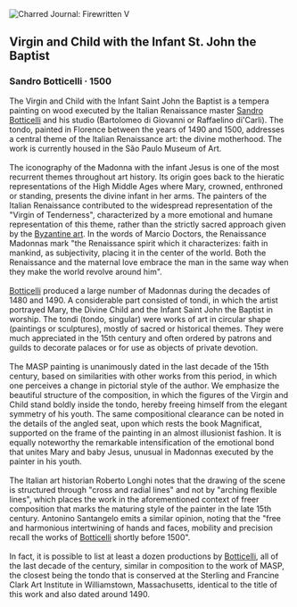 <div class="artwork-of-the-day">
  <div class="container">
    <div class="img-wrapper">
      <img
        src="https://uploads2.wikiart.org/images/sandro-botticelli/virgin-and-child-with-the-infant-st-john-the-baptistbetween-1500(1).jpg!Large.jpg"
        alt="Charred Journal: Firewritten V" />
    </div>
    <div class="artwork-detail">
      <div class="artwork-origin"> 
        <h2 class="artwork-name">Virgin and Child with the Infant St. John the Baptist</h2>
        <h3 class="artist">
          Sandro Botticelli
                    ·  1500
        </h3>
      </div>
      <p class="description">
        <span class="artwork-description-text ng-binding" ng-bind-html="viewModel.ArtworkOfTheDay.Description | unsafe">The Virgin and Child with the Infant Saint John the Baptist is a tempera painting on wood executed by the Italian Renaissance master <a target="_blank" href="/en/sandro-botticelli">Sandro Botticelli</a> and his studio (Bartolomeo di Giovanni or Raffaelino di'Carli). The tondo, painted in Florence between the years of 1490 and 1500, addresses a central theme of the Italian Renaissance art: the divine motherhood. The work is currently housed in the São Paulo Museum of Art.
<br>
<br>The iconography of the Madonna with the infant Jesus is one of the most recurrent themes throughout art history. Its origin goes back to the hieratic representations of the High Middle Ages where Mary, crowned, enthroned or standing, presents the divine infant in her arms. The painters of the Italian Renaissance contributed to the widespread representation of the "Virgin of Tenderness", characterized by a more emotional and humane representation of this theme, rather than the strictly sacred approach given by the <a target="_blank" href="/en/artists-by-art-movement/byzantine-art">Byzantine art</a>. In the words of Marcio Doctors, the Renaissance Madonnas mark "the Renaissance spirit which it characterizes: faith in mankind, as subjectivity, placing it in the center of the world. Both the Renaissance and the maternal love embrace the man in the same way when they make the world revolve around him".
<br>
<br><a target="_blank" href="/en/sandro-botticelli">Botticelli</a> produced a large number of Madonnas during the decades of 1480 and 1490. A considerable part consisted of tondi, in which the artist portrayed Mary, the Divine Child and the Infant Saint John the Baptist in worship. The tondi (tondo, singular) were works of art in circular shape (paintings or sculptures), mostly of sacred or historical themes. They were much appreciated in the 15th century and often ordered by patrons and guilds to decorate palaces or for use as objects of private devotion.
<br>
<br>The MASP painting is unanimously dated in the last decade of the 15th century, based on similarities with other works from this period, in which one perceives a change in pictorial style of the author. We emphasize the beautiful structure of the composition, in which the figures of the Virgin and Child stand boldly inside the tondo, hereby freeing himself from the elegant symmetry of his youth. The same compositional clearance can be noted in the details of the angled seat, upon which rests the book Magnificat, supported on the frame of the painting in an almost illusionist fashion. It is equally noteworthy the remarkable intensification of the emotional bond that unites Mary and baby Jesus, unusual in Madonnas executed by the painter in his youth.
<br>
<br>The Italian art historian Roberto Longhi notes that the drawing of the scene is structured through "cross and radial lines" and not by "arching flexible lines", which places the work in the aforementioned context of freer composition that marks the maturing style of the painter in the late 15th century. Antonino Santangelo emits a similar opinion, noting that the "free and harmonious intertwining of hands and faces, mobility and precision recall the works of <a target="_blank" href="/en/sandro-botticelli">Botticelli</a> shortly before 1500".
<br>
<br>In fact, it is possible to list at least a dozen productions by <a target="_blank" href="/en/sandro-botticelli">Botticelli</a>, all of the last decade of the century, similar in composition to the work of MASP, the closest being the tondo that is conserved at the Sterling and Francine Clark Art Institute in Williamstown, Massachusetts, identical to the title of this work and also dated around 1490.</span>
                        <div class="text-shadow-container" ng-show="showShadow" style=""></div>
      </p>
    </div>
  </div>

</div>
